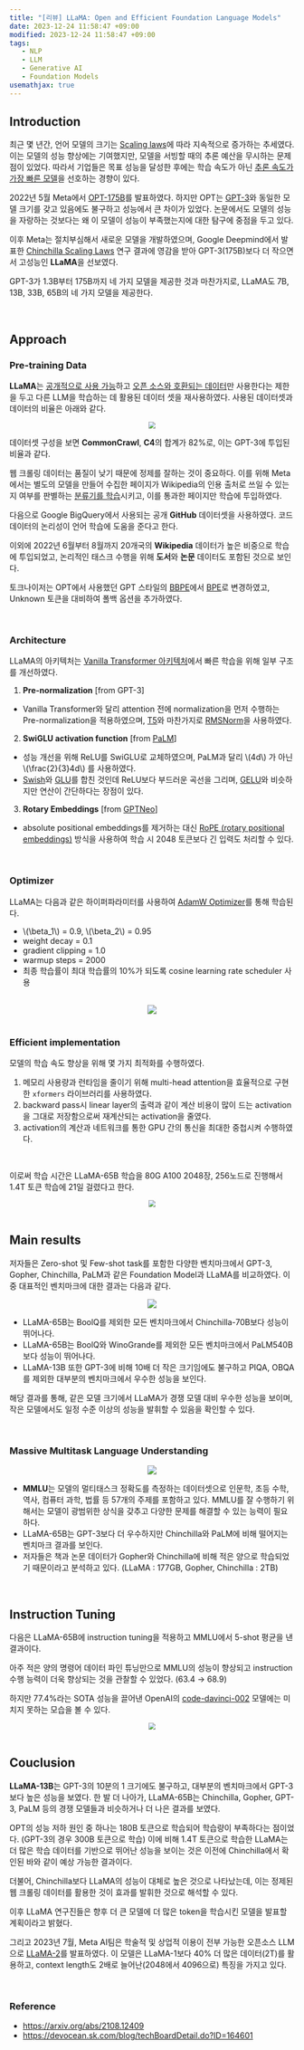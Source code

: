 ```yaml
---
title: "[리뷰] LLaMA: Open and Efficient Foundation Language Models"
date: 2023-12-24 11:58:47 +09:00
modified: 2023-12-24 11:58:47 +09:00
tags: 
   - NLP
   - LLM
   - Generative AI
   - Foundation Models
usemathjax: true
---
```


## Introduction

최근 몇 년간, 언어 모델의 크기는 [Scaling laws](https://arxiv.org/abs/2001.08361)에 따라 지속적으로 증가하는 추세였다. 이는 모델의 성능 향상에는 기여했지만, 모델을 서빙할 때의 추론 예산을 무시하는 문제점이 있었다. 따라서 기업들은 목표 성능을 달성한 후에는 학습 속도가 아닌 <u>추론 속도가 가장 빠른 모델</u>을 선호하는 경향이 있다.

2022년 5월 Meta에서 [OPT-175B](https://ai.facebook.com/blog/democratizing-access-to-large-scale-language-models-with-opt-175b/)를 발표하였다. 하지만 OPT는 [GPT-3](https://github.com/openai/gpt-3)와 동일한 모델 크기를 갖고 있음에도 불구하고 성능에서 큰 차이가 있었다. 논문에서도 모델의 성능을 자랑하는 것보다는 왜 이 모델이 성능이 부족했는지에 대한 탐구에 중점을 두고 있다.

이후 Meta는 절치부심해서 새로운 모델을 개발하였으며, Google Deepmind에서 발표한 [Chinchilla Scaling Laws](https://arxiv.org/abs/2203.15556) 연구 결과에 영감을 받아 GPT-3(175B)보다 더 작으면서 고성능인 **LLaMA**을 선보였다.

GPT-3가 1.3B부터 175B까지 네 가지 모델을 제공한 것과 마찬가지로, LLaMA도 7B, 13B, 33B, 65B의 네 가지 모델을 제공한다. 

<br>

## Approach
### Pre-training Data

**LLaMA**는 <u>공개적으로 사용 가능</u>하고 <u>오픈 소스와 호환되는 데이터</u>만 사용한다는 제한을 두고 다른 LLM을 학습하는 데 활용된 데이터 셋을 재사용하였다. 사용된 데이터셋과 데이터의 비율은 아래와 같다.

<center><img src="/assets/img/llama_1/0.png" style="zoom: 75%;" /></center>

데이터셋 구성을 보면 **CommonCrawl**, **C4**의 합계가 82%로, 이는 GPT-3에 투입된 비율과 같다.

웹 크롤링 데이터는 품질이 낮기 때문에 정제를 잘하는 것이 중요하다. 이를 위해 Meta에서는 별도의 모델을 만들어 수집한 페이지가 Wikipedia의 인용 출처로 쓰일 수 있는지 여부를 판별하는 <u>분류기를 학습</u>시키고, 이를 통과한 페이지만 학습에 투입하였다.

다음으로 Google BigQuery에서 사용되는 공개 **GitHub** 데이터셋을 사용하였다. 코드 데이터의 논리성이 언어 학습에 도움을 준다고 한다.

이외에 2022년 6월부터 8월까지 20개국의 **Wikipedia** 데이터가 높은 비중으로 학습에 투입되었고, 논리적인 태스크 수행을 위해 **도서**와 **논문** 데이터도 포함된 것으로 보인다.

토크나이저는 OPT에서 사용했던 GPT 스타일의 [BBPE](https://arxiv.org/abs/1508.07909)에서 [BPE](https://github.com/google/sentencepiece)로 변경하였고, Unknown 토큰을 대비하여 폴백 옵션을 추가하였다.

<br>

### Architecture

LLaMA의 아키텍처는 <u>Vanilla Transformer 아키텍처</u>에서 빠른 학습을 위해 일부 구조를 개선하였다.

1. **Pre-normalization** [from GPT-3]
  * Vanilla Transformer와 달리 attention 전에 normalization을 먼저 수행하는 Pre-normalization을 적용하였으며, [T5](https://github.com/google-research/t5x)와 마찬가지로 [RMSNorm](https://arxiv.org/abs/1910.07467)을 사용하였다.
2. **SwiGLU activation function** [from [PaLM](https://ai.googleblog.com/2022/04/pathways-language-model-palm-scaling-to.html)]
  * 성능 개선을 위해 ReLU를 SwiGLU로 교체하였으며, PaLM과 달리 \\(4d\\) 가 아닌 \\(\frac{2}{3}4d\\) 를 사용하였다.
  * [Swish](https://arxiv.org/abs/1710.05941v1)와 [GLU](https://arxiv.org/abs/1612.08083)를 합친 것인데 ReLU보다 부드러운 곡선을 그리며, [GELU](https://arxiv.org/abs/1606.08415)와 비슷하지만 연산이 간단하다는 장점이 있다. 
3. **Rotary Embeddings** [from [GPTNeo](https://github.com/EleutherAI/gpt-neo)]
  * absolute positional embeddings를 제거하는 대신 [RoPE (rotary positional embeddings)](https://arxiv.org/abs/2104.09864) 방식을 사용하여 학습 시 2048 토큰보다 긴 입력도 처리할 수 있다.


<br>

### Optimizer

LLaMA는 다음과 같은 하이퍼파라미터를 사용하여 [AdamW Optimizer](https://arxiv.org/pdf/1711.05101.pdf)를 통해 학습된다.

- \\(\beta_1\\) = 0.9, \\(\beta_2\\) = 0.95
- weight decay = 0.1
- gradient clipping = 1.0
- warmup steps = 2000
- 최종 학습률이 최대 학습률의 10%가 되도록 cosine learning rate scheduler 사용

<br>

<center><img src="/assets/img/llama_1/1.png"/></center>

<br>


### Efficient implementation

모델의 학습 속도 향상을 위해 몇 가지 최적화를 수행하였다.

1. 메모리 사용량과 런타임을 줄이기 위해 multi-head attention을 효율적으로 구현한 `xformers` 라이브러리를 사용하였다.
2. backward pass시 linear layer의 출력과 같이 계산 비용이 많이 드는 activation을 그대로 저장함으로써 재계산되는 activation을 줄였다.
3. activation의 계산과 네트워크를 통한 GPU 간의 통신을 최대한 중첩시켜 수행하였다.

<br>

이로써 학습 시간은 LLaMA-65B 학습을 80G A100 2048장, 256노드로 진행해서 1.4T 토큰 학습에 21일 걸렸다고 한다.

<center><img src="/assets/img/llama_1/2.png" style="zoom: 75%;" /></center>

<br>

## Main results

저자들은 Zero-shot 및 Few-shot task를 포함한 다양한 벤치마크에서 GPT-3, Gopher, Chinchilla, PaLM과 같은 Foundation Model과 LLaMA를 비교하였다. 이중 대표적인 벤치마크에 대한 결과는 다음과 같다.

<center><img src="/assets/img/llama_1/3.png"/></center>

- LLaMA-65B는 BoolQ를 제외한 모든 벤치마크에서 Chinchilla-70B보다 성능이 뛰어나다.
- LLaMA-65B는 BoolQ와 WinoGrande를 제외한 모든 벤치마크에서 PaLM540B보다 성능이 뛰어나다.
- LLaMA-13B 또한 GPT-3에 비해 10배 더 작은 크기임에도 불구하고 PIQA, OBQA를 제외한 대부분의 벤치마크에서 우수한 성능을 보인다.

해당 결과를 통해, 같은 모델 크기에서 LLaMA가 경쟁 모델 대비 우수한 성능을 보이며, 작은 모델에서도 일정 수준 이상의 성능을 발휘할 수 있음을 확인할 수 있다.

<br>

### Massive Multitask Language Understanding

<center><img src="/assets/img/llama_1/4.png"/></center>

- **MMLU**는 모델의 멀티태스크 정확도를 측정하는 데이터셋으로 인문학, 초등 수학, 역사, 컴퓨터 과학, 법률 등 57개의 주제를 포함하고 있다. MMLU를 잘 수행하기 위해서는 모델이 광범위한 상식을 갖추고 다양한 문제를 해결할 수 있는 능력이 필요하다.
- LLaMA-65B는 GPT-3보다 더 우수하지만 Chinchilla와 PaLM에 비해 떨어지는 벤치마크 결과를 보인다.
- 저자들은 책과 논문 데이터가 Gopher와 Chinchilla에 비해 적은 양으로 학습되었기 때문이라고 분석하고 있다. (LLaMA : 177GB, Gopher, Chinchilla : 2TB)

<br>

## Instruction Tuning

다음은 LLaMA-65B에 instruction tuning을 적용하고 MMLU에서 5-shot 평균을 낸 결과이다.

아주 적은 양의 명령어 데이터 파인 튜닝만으로 MMLU의 성능이 향상되고 instruction 수행 능력이 더욱 향상되는 것을 관찰할 수 있었다. (63.4 → 68.9)

하지만 77.4%라는 SOTA 성능을 끌어낸 OpenAI의 [code-davinci-002](https://platform.openai.com/docs/models/gpt-3-5) 모델에는 미치지 못하는 모습을 볼 수 있다.

<center><img src="/assets/img/llama_1/5.png" style="zoom: 75%;" /></center>

<br>

## Couclusion

**LLaMA-13B**는 GPT-3의 10분의 1 크기에도 불구하고, 대부분의 벤치마크에서 GPT-3보다 높은 성능을 보였다. 한 발 더 나아가, LLaMA-65B는 Chinchilla, Gopher, GPT-3, PaLM 등의 경쟁 모델들과 비슷하거나 더 나은 결과를 보였다.

OPT의 성능 저하 원인 중 하나는 180B 토큰으로 학습되어 학습량이 부족하다는 점이었다. (GPT-3의 경우 300B 토큰으로 학습) 이에 비해 1.4T 토큰으로 학습한 LLaMA는 더 많은 학습 데이터를 기반으로 뛰어난 성능을 보이는 것은 이전에 Chinchilla에서 확인된 바와 같이 예상 가능한 결과이다.

더불어, Chinchilla보다 LLaMA의 성능이 대체로 높은 것으로 나타났는데, 이는 정제된 웹 크롤링 데이터를 활용한 것이 효과를 발휘한 것으로 해석할 수 있다.

이후 LLaMA 연구진들은 향후 더 큰 모델에 더 많은 token을 학습시킨 모델을 발표할 계획이라고 밝혔다. 

그리고 2023년 7월, Meta AI팀은 학술적 및 상업적 이용이 전부 가능한 오픈소스 LLM으로 [LLaMA-2](https://arxiv.org/abs/2307.09288)를 발표하였다. 이 모델은 LLaMA-1보다 40% 더 많은 데이터(2T)를 활용하고, context length도 2배로 늘어난(2048에서 4096으로) 특징을 가지고 있다. 

<br>

### Reference

- <https://arxiv.org/abs/2108.12409>
- <https://devocean.sk.com/blog/techBoardDetail.do?ID=164601>

<br>